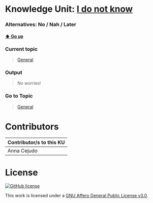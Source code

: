 # Knowledge Unit: [I do not know](../../knowledge_units/general/i-do-not-know.md)
### Alternatives:   No   /  Nah   /  Later 
#### [:arrow_up: Go up](../../topics/general.md)
### Current topic
> [General](../../topics/general.md)
### Output
> No worries!
### Go to Topic
> [General](../../topics/general.md)


# Contributors

| Contributor/s to this KU |
| - | 
| Anna Cejudo |

# License
[![GitHub license](https://img.shields.io/github/license/inbrainz/cerebro)](https://github.com/inbrainz/cerebro/blob/master/LICENSE)

This work is licensed under a [GNU Affero General Public License v3.0](https://www.gnu.org/licenses/agpl-3.0.txt).